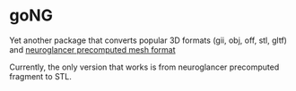 # goNG
Yet another package that converts popular 3D formats (gii, obj, off, stl, gltf) and [neuroglancer precomputed mesh format](https://github.com/google/neuroglancer/tree/5bfa8c3/src/neuroglancer/datasource/precomputed#legacy-single-resolution-mesh-format)

Currently, the only version that works is from neuroglancer precomputed fragment to STL. 